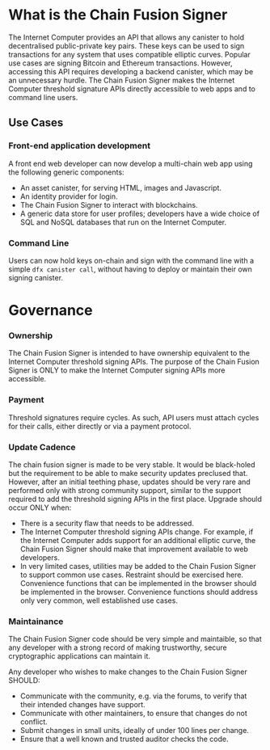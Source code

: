 # What is the Chain Fusion Signer

The Internet Computer provides an API that allows any canister to hold decentralised public-private key pairs.  These keys can be used to sign transactions for any system that uses compatible elliptic curves.  Popular use cases are signing Bitcoin and Ethereum transactions.  However, accessing this API requires developing a backend canister, which may be an unnecessary hurdle.  The Chain Fusion Signer makes the Internet Computer threshold signature APIs directly accessible to web apps and to command line users.

## Use Cases

### Front-end application development

A front end web developer can now develop a multi-chain web app using the following generic components:

- An asset canister, for serving HTML, images and Javascript.
- An identity provider for login.
- The Chain Fusion Signer to interact with blockchains.
- A generic data store for user profiles; developers have a wide choice of SQL and NoSQL databases that run on the Internet Computer.

### Command Line

Users can now hold keys on-chain and sign with the command line with a simple `dfx canister call`, without having to deploy or maintain their own signing canister.

# Governance
### Ownership
The Chain Fusion Signer is intended to have ownership equivalent to the Internet Computer threshold signing APIs.  The purpose of the Chain Fusion Signer is ONLY to make the Internet Computer signing APIs more accessible.

### Payment
Threshold signatures require cycles.  As such, API users must attach cycles for their calls, either directly or via a payment protocol.

### Update Cadence
The chain fusion signer is made to be very stable.  It would be black-holed but the requirement to be able to make security updates preclused that.  However, after an initial teething phase, updates should be very rare and performed only with strong community support, similar to the support required to add the threshold signing APIs in the first place.  Upgrade should occur ONLY when:

* There is a security flaw that needs to be addressed.
* The Internet Computer threshold signing APIs change.  For example, if the Internet Computer adds support for an additional elliptic curve, the Chain Fusion Signer should make that improvement available to web developers.
* In very limited cases, utilities may be added to the Chain Fusion Signer to support common use cases.  Restraint should be exercised here.  Convenience functions that can be implemented in the browser should be implemented in the browser.  Convenience functions should address only very common, well established use cases.

### Maintainance
The Chain Fusion Signer code should be very simple and maintaible, so that any developer with a strong record of making trustworthy, secure cryptographic applications can maintain it.

Any developer who wishes to make changes to the Chain Fusion Signer SHOULD:

- Communicate with the community, e.g. via the forums, to verify that their intended changes have support.
- Communicate with other maintainers, to ensure that changes do not conflict.
- Submit changes in small units, ideally of under 100 lines per change.
- Ensure that a well known and trusted auditor checks the code.